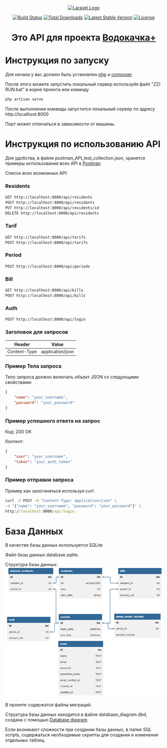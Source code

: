 <p align="center"><a href="https://laravel.com" target="_blank"><img src="https://raw.githubusercontent.com/laravel/art/master/logo-lockup/5%20SVG/2%20CMYK/1%20Full%20Color/laravel-logolockup-cmyk-red.svg" width="400" alt="Laravel Logo"></a></p>

<p align="center">
<a href="https://github.com/laravel/framework/actions"><img src="https://github.com/laravel/framework/workflows/tests/badge.svg" alt="Build Status"></a>
<a href="https://packagist.org/packages/laravel/framework"><img src="https://img.shields.io/packagist/dt/laravel/framework" alt="Total Downloads"></a>
<a href="https://packagist.org/packages/laravel/framework"><img src="https://img.shields.io/packagist/v/laravel/framework" alt="Latest Stable Version"></a>
<a href="https://packagist.org/packages/laravel/framework"><img src="https://img.shields.io/packagist/l/laravel/framework" alt="License"></a>
</p>

<h1 align="center">Это API для проекта <a href="https://github.com/Mark65537/pumphouse-frontend">Водокачка+</a></h1>

# Инструкция по запуску
Для начала у вас должен быть установлен <a href="https://www.php.net/downloads.php">php</a> и <a href="https://getcomposer.org/download/">composer</a>
</p>
После этого можете запустить локальный сервер используйя файл "ZZ) RUN.bat" в корне проекта или команду

```bash
php artisan serve
```
После выполнения команды запустится локальный сервер по адресу 
http://localhost:8000 

Порт может отличаться в зависимости от машины.
# Инструкция по использованию API
Для удобства, в файле postman_API_test_collection.json, 
хранятся примеры использования всех API в 
<a href="https://www.php.net/downloads.php">Postman</a> 

Список всех возможных API:

### Residents
`GET http://localhost:8000/api/residents`</br>
`POST http://localhost:8000/api/residents`</br>
`PUT http://localhost:8000/api/residents/id`</br>
`DELETE http://localhost:8000/api/residents`</br>
### Tarif
`GET http://localhost:8000/api/tarifs`</br>
`POST http://localhost:8000/api/tarifs`</br>
### Period
`POST http://localhost:8000/api/periods`</br>
### Bill
`GET http://localhost:8000/api/bills`</br>
`POST http://localhost:8000/api/bills`</br>
### Auth
`POST http://localhost:8000/api/login`</br>

### Заголовок для запросов

| Header | Value |
| ------ | ----- |
| Content-Type | application/json |

### Пример Тела запроса

Тело запроса должно включать объект JSON со следующими свойствами:

```json
{
    "name": "your_username",
    "password": "your_password"
}
```
### Пример успешного ответа на запрос

Код: 200 OK

Контент:
```json
{
    "user": "your_username",
    "token": "your_auth_token"
}
```

### Пример отправки запроса

Пример как залогиниться используя curl:

```bat
curl -X POST -H "Content-Type: application/json" \
-d '{"name": "your_username", "password": "your_password"}' \
http://localhost:8000/api/login
```
# База Данных
В качестве базы данных используется SQLite

Файл базы данных database.sqlite.

Структура базы данных:
<img src="Screens/database_diagram.png">

В проекте содержатся файлы миграций. 

Структура базы данных находится
в файле database_diagram.dbd, создана с помощью <a href="https://databasediagram.com/app">Database diagram</a> 

Если возникают сложности при создании базы данных, 
в папке SQL scripts, содержаться необходимые скрипты
для создания и изменения отдельных таблиц.

